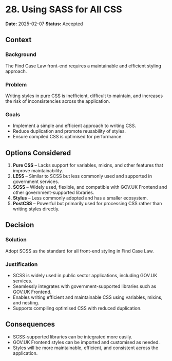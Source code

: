# 28. Using SASS for All CSS

**Date:** 2025-02-07
**Status:** Accepted

## Context

### Background

The Find Case Law front-end requires a maintainable and efficient styling approach.

### Problem

Writing styles in pure CSS is inefficient, difficult to maintain, and increases the risk of inconsistencies across the application.

### Goals

- Implement a simple and efficient approach to writing CSS.
- Reduce duplication and promote reusability of styles.
- Ensure compiled CSS is optimised for performance.

## Options Considered

1. **Pure CSS** – Lacks support for variables, mixins, and other features that improve maintainability.
2. **LESS** – Similar to SCSS but less commonly used and supported in government services.
3. **SCSS** – Widely used, flexible, and compatible with GOV.UK Frontend and other government-supported libraries.
4. **Stylus** – Less commonly adopted and has a smaller ecosystem.
5. **PostCSS** – Powerful but primarily used for processing CSS rather than writing styles directly.

## Decision

### Solution

Adopt SCSS as the standard for all front-end styling in Find Case Law.

### Justification

- SCSS is widely used in public sector applications, including GOV.UK services.
- Seamlessly integrates with government-supported libraries such as GOV.UK Frontend.
- Enables writing efficient and maintainable CSS using variables, mixins, and nesting.
- Supports compiling optimised CSS with reduced duplication.

## Consequences

- SCSS-supported libraries can be integrated more easily.
- GOV.UK Frontend styles can be imported and customised as needed.
- Styles will be more maintainable, efficient, and consistent across the application.
